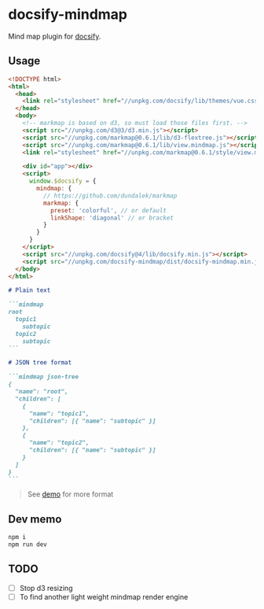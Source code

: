 # docsify-mindmap

Mind map plugin for [docsify](https://github.com/docsifyjs/docsify).

## Usage

```html
<!DOCTYPE html>
<html>
  <head>
    <link rel="stylesheet" href="//unpkg.com/docsify/lib/themes/vue.css">
  </head>
  <body>
    <!-- markmap is based on d3, so must load those files first. -->
    <script src="//unpkg.com/d3@3/d3.min.js"></script>
    <script src="//unpkg.com/markmap@0.6.1/lib/d3-flextree.js"></script>
    <script src="//unpkg.com/markmap@0.6.1/lib/view.mindmap.js"></script>
    <link rel="stylesheet" href="//unpkg.com/markmap@0.6.1/style/view.mindmap.css">

    <div id="app"></div>
    <script>
      window.$docsify = {
        mindmap: {
          // https://github.com/dundalek/markmap
          markmap: {
            preset: 'colorful', // or default
            linkShape: 'diagonal' // or bracket
          }
        }
      }
    </script>
    <script src="//unpkg.com/docsify@4/lib/docsify.min.js"></script>
    <script src="//unpkg.com/docsify-mindmap/dist/docsify-mindmap.min.js"></script>
  </body>
</html>
```

````md
# Plain text

```mindmap
root
  topic1
    subtopic
  topic2
    subtopic
```
````

````md
# JSON tree format

```mindmap json-tree
{
  "name": "root",
  "children": [
    {
      "name": "topic1",
      "children": [{ "name": "subtopic" }]
    },
    {
      "name": "topic2",
      "children": [{ "name": "subtopic" }]
    }
  ]
}
```
````

> See [demo](http://up9cloud.github.io/docsify-mindmap) for more format

## Dev memo

```bash
npm i
npm run dev
```

## TODO

- [ ] Stop d3 resizing
- [ ] To find another light weight mindmap render engine
